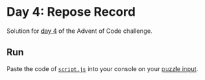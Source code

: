 # Day 4: Repose Record
Solution for [day 4](https://adventofcode.com/2018/day/4) of the Advent of Code challenge.

## Run
Paste the code of [`script.js`](script.js) into your console on your [puzzle input](https://adventofcode.com/2018/day/4/input).
